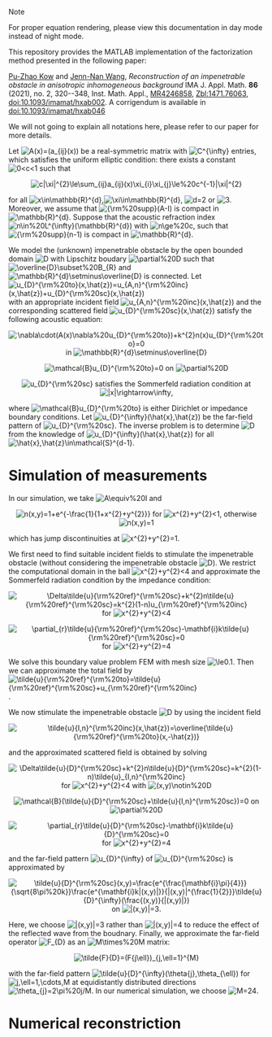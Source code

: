 > [!NOTE] 
> For proper equation rendering, please view this documentation in day mode instead of night mode.

This repository provides the MATLAB implementation of the factorization method presented in the following paper: 

[Pu-Zhao Kow](https://puzhaokow1993.github.io/homepage/) and [Jenn-Nan Wang](http://www.math.ntu.edu.tw/~jnwang/), *Reconstruction of an impenetrable obstacle in anisotropic inhomogeneous background* IMA J. Appl. Math. **86** (2021), no. 2, 320--348, Inst. Math. Appl., [MR4246858](https://mathscinet.ams.org/mathscinet-getitem?mr=4246858), [Zbl:1471.76063](https://zbmath.org/1471.76063), [doi:10.1093/imamat/hxab002](https://doi.org/10.1093/imamat/hxab002). A corrigendum is available in [doi:10.1093/imamat/hxab046](https://doi.org/10.1093/imamat/hxab046) 

We will not going to explain all notations here, please refer to our paper for more details. 

Let ![A(x)=(a_{ij}(x))](https://latex.codecogs.com/png.image?\dpi{110}A(x)=(a_{ij}(x))) be a real-symmetric matrix with ![C^{\infty}](https://latex.codecogs.com/png.image?\dpi{110}C^{\infty}) entries, which satisfies the uniform elliptic condition: there exists a constant ![0<c<1](https://latex.codecogs.com/png.image?\dpi{110}0<c<1) such that 
<div align="center">
  
![c|\xi|^{2}\le\sum_{ij}a_{ij}(x)\xi_{i}\xi_{j}\le%20c^{-1}|\xi|^{2}](https://latex.codecogs.com/png.image?\dpi{110}c|\xi|^{2}\le\sum_{ij}a_{ij}(x)\xi_{i}\xi_{j}\le%20c^{-1}|\xi|^{2})
</div>

for all ![x\in\mathbb{R}^{d}](https://latex.codecogs.com/png.image?\dpi{110}x\in\mathbb{R}^{d}),![\xi\in\mathbb{R}^{d}](https://latex.codecogs.com/png.image?\dpi{110}\xi\in\mathbb{R}^{d}), ![d=2](https://latex.codecogs.com/png.image?\dpi{110}d=2) or ![3](https://latex.codecogs.com/png.image?\dpi{110}3). Moreover, we assume that ![{\rm%20supp}(A-I)](https://latex.codecogs.com/png.image?\dpi{110}{\rm%20supp}(A-I)) is compact in ![\mathbb{R}^{d}](https://latex.codecogs.com/png.image?\dpi{110}\mathbb{R}^{d}). Suppose that the acoustic refraction index ![n\in%20L^{\infty}(\mathbb{R}^{d})](https://latex.codecogs.com/png.image?\dpi{110}n\in%20L^{\infty}(\mathbb{R}^{d})) with ![n\ge%20c](https://latex.codecogs.com/png.image?\dpi{110}n\ge%20c), such that ![{\rm%20supp}(n-1)](https://latex.codecogs.com/png.image?\dpi{110}{\rm%20supp}(n-1)) is compact in ![\mathbb{R}^{d}](https://latex.codecogs.com/png.image?\dpi{110}\mathbb{R}^{d}). 

We model the (unknown) impenetrable obstacle by the open bounded domain ![D](https://latex.codecogs.com/png.image?\dpi{110}D) with Lipschitz boudary ![\partial%20D](https://latex.codecogs.com/png.image?\dpi{110}\partial%20D) such that ![\overline{D}\subset%20B_{R}](https://latex.codecogs.com/png.image?\dpi{110}\overline{D}\subset%20B_{R}) and ![\mathbb{R}^{d}\setminus\overline{D}](https://latex.codecogs.com/png.image?\dpi{110}\mathbb{R}^{d}\setminus\overline{D}) is connected. Let ![u_{D}^{\rm%20to}(x,\hat{z})=u_{A,n}^{\rm%20inc}(x,\hat{z})+u_{D}^{\rm%20sc}(x,\hat{z})](https://latex.codecogs.com/png.image?\dpi{110}u_{D}^{\rm%20to}(x,\hat{z})=u_{A,n}^{\rm%20inc}(x,\hat{z})+u_{D}^{\rm%20sc}(x,\hat{z})) with an appropriate incident field ![u_{A,n}^{\rm%20inc}(x,\hat{z})](https://latex.codecogs.com/png.image?\dpi{110}u_{A,n}^{\rm%20inc}(x,\hat{z})) and the corresponding scattered field ![u_{D}^{\rm%20sc}(x,\hat{z})](https://latex.codecogs.com/png.image?\dpi{110}u_{D}^{\rm%20sc}(x,\hat{z})) satisfy the following acoustic equation: 
<div align="center">
  
![\nabla\cdot(A(x)\nabla%20u_{D}^{\rm%20to})+k^{2}n(x)u_{D}^{\rm%20to}=0](https://latex.codecogs.com/png.image?\dpi{110}\nabla\cdot(A(x)\nabla%20u_{D}^{\rm%20to})+k^{2}n(x)u_{D}^{\rm%20to}=0) in ![\mathbb{R}^{d}\setminus\overline{D}](https://latex.codecogs.com/png.image?\dpi{110}\mathbb{R}^{d}\setminus\overline{D})
</div>
<div align="center">
  
![\mathcal{B}u_{D}^{\rm%20to}=0](https://latex.codecogs.com/png.image?\dpi{110}\mathcal{B}u_{D}^{\rm%20to}=0) on ![\partial%20D](https://latex.codecogs.com/png.image?\dpi{110}\partial%20D)
</div>
<div align="center">
  
![u_{D}^{\rm%20sc}](https://latex.codecogs.com/png.image?\dpi{110}u_{D}^{\rm%20sc}) satisfies the Sommerfeld radiation condition at ![|x|\rightarrow\infty](https://latex.codecogs.com/png.image?\dpi{110}|x|\rightarrow\infty), 
</div>

where ![\mathcal{B}u_{D}^{\rm%20to}](https://latex.codecogs.com/png.image?\dpi{110}\mathcal{B}u_{D}^{\rm%20to}) is either Dirichlet or impedance boundary conditions. Let ![u_{D}^{\infty}(\hat{x},\hat{z})](https://latex.codecogs.com/png.image?\dpi{110}u_{D}^{\infty}(\hat{x},\hat{z})) be the far-field pattern of ![u_{D}^{\rm%20sc}](https://latex.codecogs.com/png.image?\dpi{110}u_{D}^{\rm%20sc}). The inverse problem is to determine ![D](https://latex.codecogs.com/png.image?\dpi{110}D) from the knowledge of ![u_{D}^{\infty}(\hat{x},\hat{z})](https://latex.codecogs.com/png.image?\dpi{110}u_{D}^{\infty}(\hat{x},\hat{z})) for all ![\hat{x},\hat{z}\in\mathcal{S}^{d-1}](https://latex.codecogs.com/png.image?\dpi{110}\hat{x},\hat{z}\in\mathcal{S}^{d-1}). 

# Simulation of measurements # 

In our simulation, we take ![A\equiv%20I](https://latex.codecogs.com/png.image?\dpi{110}A\equiv%20I) and 
<div align="center">
  
![n(x,y)=1+e^{-\frac{1}{1+x^{2}+y^{2}}}](https://latex.codecogs.com/png.image?\dpi{110}n(x,y)=1+e^{-\frac{1}{1+x^{2}+y^{2}}}) for ![x^{2}+y^{2}<1](https://latex.codecogs.com/png.image?\dpi{110}x^{2}+y^{2}<1), otherwise ![n(x,y)=1](https://latex.codecogs.com/png.image?\dpi{110}n(x,y)=1)
</div>

which has jump discontinuities at ![x^{2}+y^{2}=1](https://latex.codecogs.com/png.image?\dpi{110}x^{2}+y^{2}=1). 

We first need to find suitable incident fields to stimulate the impenetrable obstacle (without considering the impenetrable obstacle ![D](https://latex.codecogs.com/png.image?\dpi{110}D)). We restrict the computational domain in the ball ![x^{2}+y^{2}<4](https://latex.codecogs.com/png.image?\dpi{110}x^{2}+y^{2}<4) and approximate the Sommerfeld radiation condition by the impedance condition: 
<div align="center">
  
![\Delta\tilde{u}_{\rm%20ref}^{\rm%20sc}+k^{2}n\tilde{u}_{\rm%20ref}^{\rm%20sc}=k^{2}(1-n)u_{\rm%20ref}^{\rm%20inc}](https://latex.codecogs.com/png.image?\dpi{110}\Delta\tilde{u}_{\rm%20ref}^{\rm%20sc}+k^{2}n\tilde{u}_{\rm%20ref}^{\rm%20sc}=k^{2}(1-n)u_{\rm%20ref}^{\rm%20inc}) for ![x^{2}+y^{2}<4](https://latex.codecogs.com/png.image?\dpi{110}x^{2}+y^{2}<4)
</div>
<div align="center">
  
![\partial_{r}\tilde{u}_{\rm%20ref}^{\rm%20sc}-\mathbf{i}k\tilde{u}_{\rm%20ref}^{\rm%20sc}=0](https://latex.codecogs.com/png.image?\dpi{110}\partial_{r}\tilde{u}_{\rm%20ref}^{\rm%20sc}-\mathbf{i}k\tilde{u}_{\rm%20ref}^{\rm%20sc}=0) for ![x^{2}+y^{2}=4](https://latex.codecogs.com/png.image?\dpi{110}x^{2}+y^{2}=4)
</div>

We solve this boundary value problem FEM with mesh size ![\le0.1](https://latex.codecogs.com/png.image?\dpi{110}\le0.1). Then we can approximate the total field by ![\tilde{u}_{\rm%20ref}^{\rm%20to}=\tilde{u}_{\rm%20ref}^{\rm%20sc}+u_{\rm%20ref}^{\rm%20inc}](https://latex.codecogs.com/png.image?\dpi{110}\tilde{u}_{\rm%20ref}^{\rm%20to}=\tilde{u}_{\rm%20ref}^{\rm%20sc}+u_{\rm%20ref}^{\rm%20inc}). 

We now stimulate the impenetrable obstacle ![D](https://latex.codecogs.com/png.image?\dpi{110}D) by using the incident field 
<div align="center">
  
![\tilde{u}_{I,n}^{\rm%20inc}(x,\hat{z})=\overline{\tilde{u}_{\rm%20ref}^{\rm%20to}(x,-\hat{z})}](https://latex.codecogs.com/png.image?\dpi{110}\tilde{u}_{I,n}^{\rm%20inc}(x,\hat{z})=\overline{\tilde{u}_{\rm%20ref}^{\rm%20to}(x,-\hat{z})}) 
</div>

and the approximated scattered field is obtained by solving 
<div align="center">
  
![\Delta\tilde{u}_{D}^{\rm%20sc}+k^{2}n\tilde{u}_{D}^{\rm%20sc}=k^{2}(1-n)\tilde{u}_{I,n}^{\rm%20inc}](https://latex.codecogs.com/png.image?\dpi{110}\Delta\tilde{u}_{D}^{\rm%20sc}+k^{2}n\tilde{u}_{D}^{\rm%20sc}=k^{2}(1-n)\tilde{u}_{I,n}^{\rm%20inc}) for ![x^{2}+y^{2}<4](https://latex.codecogs.com/png.image?\dpi{110}x^{2}+y^{2}<4) with ![(x,y)\notin%20D](https://latex.codecogs.com/png.image?\dpi{110}(x,y)\notin%20D)
</div>
<div align="center">
  
![\mathcal{B}(\tilde{u}_{D}^{\rm%20sc}+\tilde{u}_{I,n}^{\rm%20sc})=0](https://latex.codecogs.com/png.image?\dpi{110}\mathcal{B}(u_{D}^{\rm%20sc}+\tilde{u}_{I,n}^{\rm%20sc})=0) on ![\partial%20D](https://latex.codecogs.com/png.image?\dpi{110}\partial%20D)
</div>
<div align="center">
  
![\partial_{r}\tilde{u}_{D}^{\rm%20sc}-\mathbf{i}k\tilde{u}_{D}^{\rm%20sc}=0](https://latex.codecogs.com/png.image?\dpi{110}\partial_{r}\tilde{u}_{D}^{\rm%20sc}-\mathbf{i}k\tilde{u}_{D}^{\rm%20sc}=0) for ![x^{2}+y^{2}=4](https://latex.codecogs.com/png.image?\dpi{110}x^{2}+y^{2}=4)
</div>

and the far-field pattern ![u_{D}^{\infty}](https://latex.codecogs.com/png.image?\dpi{110}u_{D}^{\infty}) of ![u_{D}^{\rm%20sc}](https://latex.codecogs.com/png.image?\dpi{110}u_{D}^{\rm%20sc}) is approximated by 
<div align="center">
  
![\tilde{u}_{D}^{\rm%20sc}(x,y)=\frac{e^{\frac{\mathbf{i}\pi}{4}}}{\sqrt{8\pi%20k}}\frac{e^{\mathbf{i}k|(x,y)|}}{|(x,y)|^{\frac{1}{2}}}\tilde{u}_{D}^{\infty}(\frac{(x,y)}{|(x,y)|})](https://latex.codecogs.com/png.image?\dpi{110}\tilde{u}_{D}^{\rm%20sc}(x,y)=\frac{e^{\frac{\mathbf{i}\pi}{4}}}{\sqrt{8\pi%20k}}\frac{e^{\mathbf{i}k|(x,y)|}}{|(x,y)|^{\frac{1}{2}}}\tilde{u}_{D}^{\infty}\left(\frac{(x,y)}{|(x,y)|}\right)) on ![|(x,y)|=3](https://latex.codecogs.com/png.image?\dpi{110}|(x,y)|=3). 
</div>

Here, we choose ![|(x,y)|=3](https://latex.codecogs.com/png.image?\dpi{110}|(x,y)|=3) rather than ![|(x,y)|=4](https://latex.codecogs.com/png.image?\dpi{110}|(x,y)|=4) to reduce the effect of the reflected wave from the boudnary. Finally, we approximate the far-field operator ![F_{D}](https://latex.codecogs.com/png.image?\dpi{110}F_{D}) as an ![M\times%20M](https://latex.codecogs.com/png.image?\dpi{110}M\times%20M) matrix: 
</div>
<div align="center">
  
![\tilde{F}_{D}=(F_{j\ell})_{j,\ell=1}^{M}](https://latex.codecogs.com/png.image?\dpi{110}\tilde{F}_{D}=(F_{j\ell})_{j,\ell=1}^{M}) 
</div>

with the far-field pattern ![\tilde{u}_{D}^{\infty}(\theta_{j},\theta_{\ell})](https://latex.codecogs.com/png.image?\dpi{110}\tilde{u}_{D}^{\infty}(\theta_{j},\theta_{\ell})) for ![j,\ell=1,\cdots,M](https://latex.codecogs.com/png.image?\dpi{110}j,\ell=1,\cdots,M) at equidistantly distributed directions ![\theta_{j}=2\pi%20j/M](https://latex.codecogs.com/png.image?\dpi{110}\theta_{j}=2\pi%20j/M). In our numerical simulation, we choose ![M=24](https://latex.codecogs.com/png.image?\dpi{110}M=24). 

# Numerical reconstriction # 




[comment]: <> (https://docs.github.com/en/get-started/writing-on-github/getting-started-with-writing-and-formatting-on-github/basic-writing-and-formatting-syntax)

